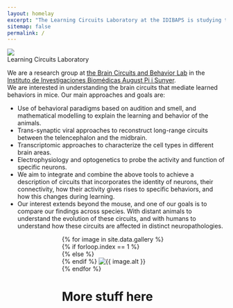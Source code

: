 ```yaml
---
layout: homelay
excerpt: "The Learning Circuits Laboratory at the IDIBAPS is studying the neural circuits mediating learning in mice."
sitemap: false
permalink: /
---
```

<div class="col-sm-12">
<img class="float-left biglogo" src="{{ site.url }}{{ site.baseurl }}/images/mouse_brain_logo.png">
<div class="bigtitle titlebox">
Learning Circuits Laboratory
</div>
</div>

<div class="col-sm-12">
  <p>
  We are a research group at <a href="https://braincircuitsbehavior.org/">the Brain Circuits and Behavior Lab</a>
  in the <a href="https://www.clinicbarcelona.org/en/idibaps">Instituto de Investigaciones Biomédicas August Pi i Sunyer</a>.
  <br>
  We are interested in understanding the brain circuits that mediate learned behaviors in mice. Our main approaches and goals are:
    <ul>
      <li>Use of behavioral paradigms based on audition and smell, and mathematical modelling to explain the learning and behavior of the animals.</li>
      <li>Trans-synaptic viral approaches to reconstruct long-range circuits between the telencephalon and the midbrain.</li>
      <li>Transcriptomic approaches to characterize the cell types in different brain areas.</li>
      <li>Electrophysiology and optogenetics to probe the activity and function of specific neurons.</li>
      <li>We aim to integrate and combine the above tools to achieve a description of circuits that incorporates the identity of neurons, their connectivity, how their activity gives rises to specific behaviors, and how this changes during learning.</li>
      <li>Our interest extends beyond the mouse, and one of our goals is to compare our findings across species. With distant animals to understand the evolution of these circuits, and with humans to understand how these circuits are affected in distinct neuropathologies.</li>
    </ul>
  </p>
</div>

<div class="col-12" markdown="1" style="margin: auto; width: 50%;">
  <div class="carousel slide" data-ride="carousel">
    <div class="carousel-inner" role="listbox">
      {% for image in site.data.gallery %}
      {% if forloop.index == 1 %}
      <div class="carousel-item active">
      {% else %}
      <div class="carousel-item">
      {% endif %}
        <img class="d-block w-100" src="{{ site.url }}{{ site.baseurl }}/images/carousel/{{ image.name }}" alt="{{ image.alt }}">
      </div>
      {% endfor %}
    </div>
  </div>
</div>

# More stuff here

<p></p>

